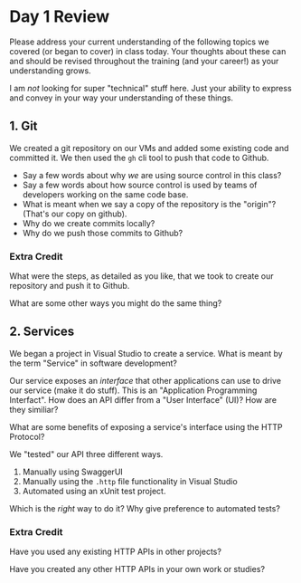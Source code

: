 # Day 1 Review

Please address your current understanding of the following topics we covered (or began to cover) in class today. Your thoughts about these can and should be revised throughout the training (and your career!) as your understanding grows.

I am *not* looking for super "technical" stuff here. Just your ability to express and convey in your way your understanding of these things.

## 1. Git

We created a git repository on our VMs and added some existing code and committed it. We then used the `gh` cli tool to push that code to Github. 

- Say a few words about why *we* are using source control in this class?
- Say a few words about how source control is used by teams of developers working on the same code base.
- What is meant when we say a copy of the repository is the "origin"? (That's our copy on github).
- Why do we create commits locally?
- Why do we push those commits to Github?


### Extra Credit

What were the steps, as detailed as you like, that we took to create our repository and push it to Github.

What are some other ways you might do the same thing?


## 2. Services

We began a project in Visual Studio to create a service. What is meant by the term "Service" in software development?

Our service exposes an *interface* that other applications can use to drive our service (make it do stuff). This is an
"Application Programming Interfact". How does an API differ from a "User Interface" (UI)? How are they similiar?

What are some benefits of exposing a service's interface using the HTTP Protocol?

We "tested" our API three different ways. 

1. Manually using SwaggerUI
2. Manually using the `.http` file functionality in Visual Studio
3. Automated using an xUnit test project.

Which is the *right* way to do it? Why give preference to automated tests? 

### Extra Credit

Have you used any existing HTTP APIs in other projects?

Have you created any other HTTP APIs in your own work or studies?

